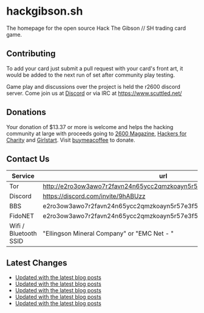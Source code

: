 # hackgibson.sh
The homepage for the open source Hack The Gibson // SH trading card game.


## Contributing

To add your card just submit a pull request with your card's front art, it would be added to the next run of set after community play testing.

Game play and discussions over the project is held the r2600 discord server. Come join us at [Discord](https://discord.com/invite/9hABUzz) or via IRC at https://www.scuttled.net/


## Donations

Your donation of $13.37 or more is welcome and helps the hacking community at large with proceeds going to [2600 Magazine](https://2600.com/), [Hackers for Charity](https://hackersforcharity.org) and [Girlstart](https://girlstart.org).  Visit [buymeacoffee](https://www.buymeacoffee.com/hackgibson.sh) to donate.


## Contact Us

Service | url
-|-
Tor | http://e2ro3ow3awo7r2favn24n65ycc2qmzkoayn5r57e3f56nvjwdcgg32ad.onion
Discord | https://discord.com/invite/9hABUzz
BBS | e2ro3ow3awo7r2favn24n65ycc2qmzkoayn5r57e3f56nvjwdcgg32ad.onion:23
FidoNET | e2ro3ow3awo7r2favn24n65ycc2qmzkoayn5r57e3f56nvjwdcgg32ad.onion:24554
Wifi / Bluetooth SSID | "Ellingson Mineral Company" or "EMC Net - <fidonet address>"

## Latest Changes
<!-- BLOG-POST-LIST:START -->
- [Updated with the latest blog posts](https://github.com/DFW2600/hackgibson.sh/commit/312eb9167fa917297008d47bbf035d14e2c28123)
- [Updated with the latest blog posts](https://github.com/DFW2600/hackgibson.sh/commit/4769665eb9bc25f221a119661910d9d4d4b18750)
- [Updated with the latest blog posts](https://github.com/DFW2600/hackgibson.sh/commit/ed5e1236c7f96e3c612bb4582fe69126aefad87a)
- [Updated with the latest blog posts](https://github.com/DFW2600/hackgibson.sh/commit/80ea0679481b3c6502fbbbbfbfc7f5c99b26987f)
- [Updated with the latest blog posts](https://github.com/DFW2600/hackgibson.sh/commit/9d8f3aa1dc04f18e0ed0d3248e5cfbe45b8a7529)
<!-- BLOG-POST-LIST:END -->
